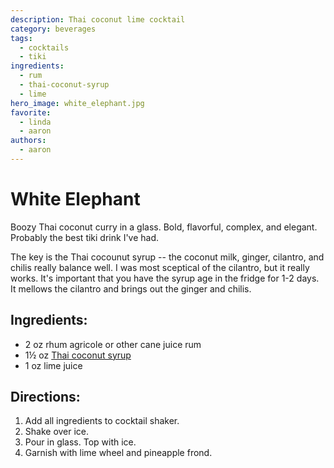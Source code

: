 ```yaml
---
description: Thai coconut lime cocktail
category: beverages
tags:
  - cocktails
  - tiki
ingredients:
  - rum
  - thai-coconut-syrup
  - lime
hero_image: white_elephant.jpg
favorite:
  - linda
  - aaron
authors:
  - aaron
---
```


# White Elephant

Boozy Thai coconut curry in a glass. Bold, flavorful, complex, and elegant. Probably the best tiki drink I've had.

The key is the Thai cocounut syrup -- the coconut milk, ginger, cilantro, and chilis really balance well. I was most sceptical of the cilantro, but it really works. It's important that you have the syrup age in the fridge for 1-2 days. It mellows the cilantro and brings out the ginger and chilis.

## Ingredients:

- 2 oz rhum agricole or other cane juice rum
- 1½ oz [Thai coconut syrup](./Cocktail-Ingredients.html#thai-coconut-syrup)
- 1 oz lime juice

## Directions:

1. Add all ingredients to cocktail shaker.
2. Shake  over ice.
3. Pour in glass. Top with ice.
4. Garnish with lime wheel and pineapple frond.

